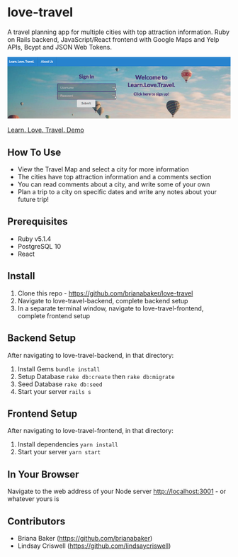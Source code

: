 # love-travel
A travel planning app for multiple cities with top attraction information. Ruby on Rails backend, JavaScript/React frontend with Google Maps and Yelp APIs, Bcypt and JSON Web Tokens. 

![front-page-screencap](learn-love-travel-splash.png)

[Learn. Love. Travel. Demo](https://youtu.be/b1hBes6fejQ)

## How To Use
* View the Travel Map and select a city for more information 
* The cities have top attraction information and a comments section 
* You can read comments about a city, and write some of your own
* Plan a trip to a city on specific dates and write any notes about your future trip!

## Prerequisites

* Ruby v5.1.4
* PostgreSQL 10
* React

## Install
1. Clone this repo - https://github.com/brianabaker/love-travel
2. Navigate to love-travel-backend, complete backend setup
3. In a separate terminal window, navigate to love-travel-frontend, complete frontend setup

## Backend Setup
After navigating to love-travel-backend, in that directory: 
1. Install Gems `bundle install`
2. Setup Database `rake db:create` then `rake db:migrate`
3. Seed Database `rake db:seed`
4. Start your server `rails s`

## Frontend Setup
After navigating to love-travel-frontend, in that directory: 
1. Install dependencies `yarn install` 
2. Start your server `yarn start` 

## In Your Browser 
Navigate to the web address of your Node server [http://localhost:3001](http://localhost:3001) - or whatever yours is

## Contributors 
* Briana Baker (https://github.com/brianabaker)
* Lindsay Criswell (https://github.com/lindsaycriswell)
